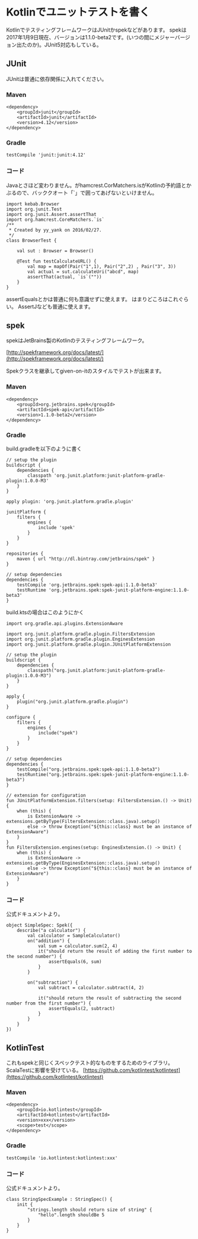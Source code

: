
# Kotlinでユニットテストを書く

KotlinでテスティングフレームワークはJUnitかspekなどがあります。
spekは2017年1月9日現在、バージョンは1.1.0-beta2です。(いつの間にメジャーバージョン出たのか)。JUnit5対応もしている。

## JUnit

JUnitは普通に依存関係に入れてください。

### Maven

    <dependency>
    	<groupId>junit</groupId>
    	<artifactId>junit</artifactId>
    	<version>4.12</version>
    </dependency>


### Gradle

    testCompile 'junit:junit:4.12'


### コード

Javaとさほど変わりません。がhamcrest.CorMatchers.isがKotlinの予約語とかぶるので、バッククオート「`」で囲ってあげないといけません。


    import kebab.Browser
    import org.junit.Test
    import org.junit.Assert.assertThat
    import org.hamcrest.CoreMatchers.`is`
    /**
     * Created by yy_yank on 2016/02/27.
     */
    class BrowserTest {
    
        val sut : Browser = Browser()
    
        @Test fun testCalculateURL() {
            val map = mapOf(Pair("1",1), Pair("2",2) , Pair("3", 3))
            val actual = sut.calculateUri("abcd", map)
            assertThat(actual, `is`(""))
        }
    }


assertEqualsとかは普通に何も意識せずに使えます。
はまりどころはこれぐらい。
AssertJなども普通に使えます。


## spek


spekはJetBrains製のKotlinのテスティングフレームワーク。

[http://spekframework.org/docs/latest/](http://spekframework.org/docs/latest/)


Spekクラスを継承してgiven-on-itのスタイルでテストが出来ます。

### Maven
     
    <dependency>
        <groupId>org.jetbrains.spek</groupId>
        <artifactId>spek-api</artifactId>
        <version>1.1.0-beta2</version>
    </dependency>

      

### Gradle 

 build.gradleを以下のように書く
 
    // setup the plugin
    buildscript {
        dependencies {
            classpath 'org.junit.platform:junit-platform-gradle-plugin:1.0.0-M3'
        }
    }

    apply plugin: 'org.junit.platform.gradle.plugin'

    junitPlatform {
        filters {
            engines {
                include 'spek'
            }
        }
    }

    repositories {
        maven { url "http://dl.bintray.com/jetbrains/spek" }
    }

    // setup dependencies
    dependencies {
        testCompile 'org.jetbrains.spek:spek-api:1.1.0-beta3'
        testRuntime 'org.jetbrains.spek:spek-junit-platform-engine:1.1.0-beta3'
    }




build.ktsの場合はこのようにかく


    import org.gradle.api.plugins.ExtensionAware

    import org.junit.platform.gradle.plugin.FiltersExtension
    import org.junit.platform.gradle.plugin.EnginesExtension
    import org.junit.platform.gradle.plugin.JUnitPlatformExtension

    // setup the plugin
    buildscript {
        dependencies {
            classpath("org.junit.platform:junit-platform-gradle-plugin:1.0.0-M3")
        }
    }

    apply {
        plugin("org.junit.platform.gradle.plugin")
    }

    configure {
        filters {
            engines {
                include("spek")
            }
        }
    }

    // setup dependencies
    dependencies {
        testCompile("org.jetbrains.spek:spek-api:1.1.0-beta3")
        testRuntime("org.jetbrains.spek:spek-junit-platform-engine:1.1.0-beta3")
    }

    // extension for configuration
    fun JUnitPlatformExtension.filters(setup: FiltersExtension.() -> Unit) {
        when (this) {
            is ExtensionAware -> extensions.getByType(FiltersExtension::class.java).setup()
            else -> throw Exception("${this::class} must be an instance of ExtensionAware")
        }
    }
    fun FiltersExtension.engines(setup: EnginesExtension.() -> Unit) {
        when (this) {
            is ExtensionAware -> extensions.getByType(EnginesExtension::class.java).setup()
            else -> throw Exception("${this::class} must be an instance of ExtensionAware")
        }
    }




### コード

公式ドキュメントより。

    object SimpleSpec: Spek({
        describe("a calculator") {
            val calculator = SampleCalculator()
            on("addition") {
                val sum = calculator.sum(2, 4)
                it("should return the result of adding the first number to the second number") {
                    assertEquals(6, sum)
                }
            }

            on("subtraction") {
                val subtract = calculator.subtract(4, 2)

                it("should return the result of subtracting the second number from the first number") {
                    assertEquals(2, subtract)
                }
            }
        }
    })



## KotlinTest

これもspekと同じくスペックテスト的なものをするためのライブラリ。ScalaTestに影響を受けている。
[https://github.com/kotlintest/kotlintest](https://github.com/kotlintest/kotlintest)

### Maven

    <dependency>
        <groupId>io.kotlintest</groupId>
        <artifactId>kotlintest</artifactId>
        <version>xxx</version>
        <scope>test</scope>
    </dependency>


### Gradle

    testCompile 'io.kotlintest:kotlintest:xxx'


### コード


公式ドキュメントより。

    class StringSpecExample : StringSpec() {
        init {
            "strings.length should return size of string" {
                "hello".length shouldBe 5
            }
        }
    }
